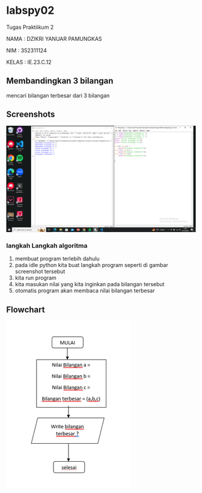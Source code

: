 # labspy02
Tugas Praktiikum 2

NAMA    : DZIKRI YANUAR PAMUNGKAS

NIM     : 352311124

KELAS   : IE.23.C.12

## Membandingkan 3 bilangan 

mencari bilangan terbesar dari 3 bilangan

## Screenshots

![App Screenshot](./1.png)

### langkah Langkah algoritma
1. membuat program terlebih dahulu
2. pada idle python kita buat langkah program seperti di gambar screenshot tersebut
3. kita run program
4. kita masukan nilai yang kita inginkan pada bilangan tersebut
5. otomatis program akan membaca nilai bilangan terbesar

## Flowchart 


![App Screenshot](./2.png)


